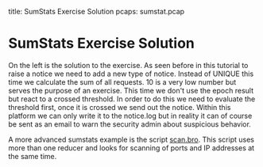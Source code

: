 title: SumStats Exercise Solution
pcaps: sumstat.pcap

SumStats Exercise Solution
==================================

On the left is the solution to the exercise.
As seen before in this tutorial to raise a notice we need to add a new type of notice. 
Instead of UNIQUE this time we calculate the sum of all requests. 10 is a very low number but serves the
purpose of an exercise. This time we don't use the epoch result but react to a crossed threshold. 
In order to do this we need to evaluate the threshold first, once it is crossed we send out the notice. 
Within this platform we can only write it to the notice.log but in reality it can of course be sent as
an email to warn the security admin about suspicious behavior.

A more advanced sumstats example is the script [scan.bro](https://www.zeek.org/sphinx/_downloads/scan.bro).
This script uses more than one reducer and looks for scanning of ports and IP addresses at the same time.

